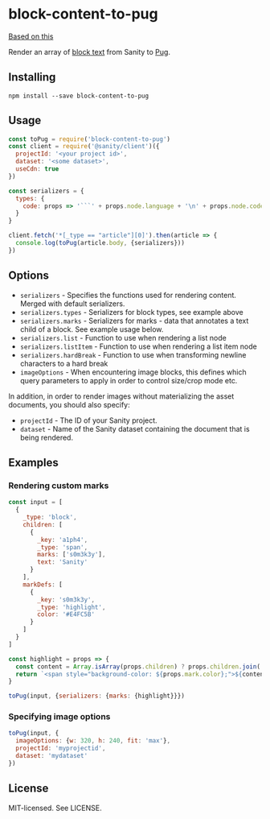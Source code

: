 # block-content-to-pug
[Based on this](https://github.com/sanity-io/block-content-to-markdown) 

Render an array of [block text](https://www.sanity.io/docs/schema-types/block-type) from Sanity to [Pug](https://github.com/pugjs/pug/tree/master/packages/pug).

## Installing

```
npm install --save block-content-to-pug
```

## Usage

````js
const toPug = require('block-content-to-pug')
const client = require('@sanity/client')({
  projectId: '<your project id>',
  dataset: '<some dataset>',
  useCdn: true
})

const serializers = {
  types: {
    code: props => '```' + props.node.language + '\n' + props.node.code + '\n```'
  }
}

client.fetch('*[_type == "article"][0]').then(article => {
  console.log(toPug(article.body, {serializers}))
})
````

## Options

- `serializers` - Specifies the functions used for rendering content. Merged with default serializers.
- `serializers.types` - Serializers for block types, see example above
- `serializers.marks` - Serializers for marks - data that annotates a text child of a block. See example usage below.
- `serializers.list` - Function to use when rendering a list node
- `serializers.listItem` - Function to use when rendering a list item node
- `serializers.hardBreak` - Function to use when transforming newline characters to a hard break
- `imageOptions` - When encountering image blocks, this defines which query parameters to apply in order to control size/crop mode etc.

In addition, in order to render images without materializing the asset documents, you should also specify:

- `projectId` - The ID of your Sanity project.
- `dataset` - Name of the Sanity dataset containing the document that is being rendered.

## Examples

### Rendering custom marks

```js
const input = [
  {
    _type: 'block',
    children: [
      {
        _key: 'a1ph4',
        _type: 'span',
        marks: ['s0m3k3y'],
        text: 'Sanity'
      }
    ],
    markDefs: [
      {
        _key: 's0m3k3y',
        _type: 'highlight',
        color: '#E4FC5B'
      }
    ]
  }
]

const highlight = props => {
  const content = Array.isArray(props.children) ? props.children.join('') : props.children
  return `<span style="background-color: ${props.mark.color};">${content}</span>`
}

toPug(input, {serializers: {marks: {highlight}}})
```

### Specifying image options

```js
toPug(input, {
  imageOptions: {w: 320, h: 240, fit: 'max'},
  projectId: 'myprojectid',
  dataset: 'mydataset'
})
```

## License

MIT-licensed. See LICENSE.
